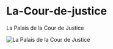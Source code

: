 # La-Cour-de-justice
La Palais de la Cour de Justice

![La Palais de la Cour de Justice](https://github.com/Ayman628/La-Couer-de-justice/blob/La-Cour-de-Justice/Palais_de_la_Cour_de_Justice_CJEU_July_2021_forecourt.jpg?raw=true)

